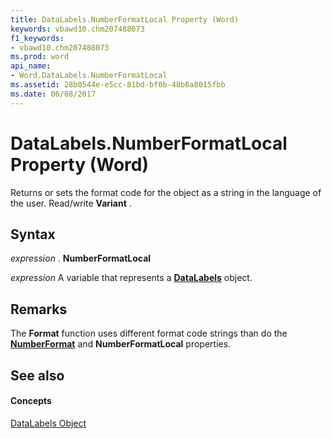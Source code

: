 ```yaml
---
title: DataLabels.NumberFormatLocal Property (Word)
keywords: vbawd10.chm207488073
f1_keywords:
- vbawd10.chm207488073
ms.prod: word
api_name:
- Word.DataLabels.NumberFormatLocal
ms.assetid: 28b0544e-e5cc-81bd-bf0b-48b6a8015fbb
ms.date: 06/08/2017
---
```



# DataLabels.NumberFormatLocal Property (Word)

Returns or sets the format code for the object as a string in the language of the user. Read/write  **Variant** .


## Syntax

 _expression_ . **NumberFormatLocal**

 _expression_ A variable that represents a **[DataLabels](datalabels-object-word.md)** object.


## Remarks

The  **Format** function uses different format code strings than do the **[NumberFormat](datalabels-numberformat-property-word.md)** and **NumberFormatLocal** properties.


## See also


#### Concepts


[DataLabels Object](datalabels-object-word.md)

